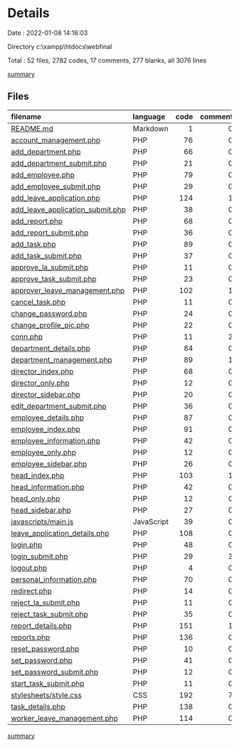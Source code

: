 # Details

Date : 2022-01-08 14:16:03

Directory c:\xampp\htdocs\webfinal

Total : 52 files,  2782 codes, 17 comments, 277 blanks, all 3076 lines

[summary](results.md)

## Files
| filename | language | code | comment | blank | total |
| :--- | :--- | ---: | ---: | ---: | ---: |
| [README.md](/README.md) | Markdown | 1 | 0 | 0 | 1 |
| [account_management.php](/account_management.php) | PHP | 76 | 0 | 6 | 82 |
| [add_department.php](/add_department.php) | PHP | 66 | 0 | 7 | 73 |
| [add_department_submit.php](/add_department_submit.php) | PHP | 21 | 0 | 2 | 23 |
| [add_employee.php](/add_employee.php) | PHP | 79 | 0 | 7 | 86 |
| [add_employee_submit.php](/add_employee_submit.php) | PHP | 29 | 0 | 4 | 33 |
| [add_leave_application.php](/add_leave_application.php) | PHP | 124 | 1 | 12 | 137 |
| [add_leave_application_submit.php](/add_leave_application_submit.php) | PHP | 38 | 0 | 4 | 42 |
| [add_report.php](/add_report.php) | PHP | 68 | 0 | 6 | 74 |
| [add_report_submit.php](/add_report_submit.php) | PHP | 36 | 0 | 5 | 41 |
| [add_task.php](/add_task.php) | PHP | 89 | 0 | 7 | 96 |
| [add_task_submit.php](/add_task_submit.php) | PHP | 37 | 0 | 4 | 41 |
| [approve_la_submit.php](/approve_la_submit.php) | PHP | 11 | 0 | 4 | 15 |
| [approve_task_submit.php](/approve_task_submit.php) | PHP | 23 | 0 | 8 | 31 |
| [approver_leave_management.php](/approver_leave_management.php) | PHP | 102 | 1 | 8 | 111 |
| [cancel_task.php](/cancel_task.php) | PHP | 11 | 0 | 4 | 15 |
| [change_password.php](/change_password.php) | PHP | 24 | 0 | 2 | 26 |
| [change_profile_pic.php](/change_profile_pic.php) | PHP | 22 | 0 | 2 | 24 |
| [conn.php](/conn.php) | PHP | 11 | 2 | 2 | 15 |
| [department_details.php](/department_details.php) | PHP | 84 | 0 | 11 | 95 |
| [department_management.php](/department_management.php) | PHP | 89 | 1 | 6 | 96 |
| [director_index.php](/director_index.php) | PHP | 68 | 0 | 7 | 75 |
| [director_only.php](/director_only.php) | PHP | 12 | 0 | 0 | 12 |
| [director_sidebar.php](/director_sidebar.php) | PHP | 20 | 0 | 1 | 21 |
| [edit_department_submit.php](/edit_department_submit.php) | PHP | 36 | 0 | 1 | 37 |
| [employee_details.php](/employee_details.php) | PHP | 87 | 0 | 12 | 99 |
| [employee_index.php](/employee_index.php) | PHP | 91 | 0 | 6 | 97 |
| [employee_information.php](/employee_information.php) | PHP | 42 | 0 | 6 | 48 |
| [employee_only.php](/employee_only.php) | PHP | 12 | 0 | 0 | 12 |
| [employee_sidebar.php](/employee_sidebar.php) | PHP | 26 | 0 | 1 | 27 |
| [head_index.php](/head_index.php) | PHP | 103 | 1 | 8 | 112 |
| [head_information.php](/head_information.php) | PHP | 42 | 0 | 6 | 48 |
| [head_only.php](/head_only.php) | PHP | 12 | 0 | 0 | 12 |
| [head_sidebar.php](/head_sidebar.php) | PHP | 27 | 0 | 1 | 28 |
| [javascripts/main.js](/javascripts/main.js) | JavaScript | 39 | 0 | 2 | 41 |
| [leave_application_details.php](/leave_application_details.php) | PHP | 108 | 0 | 11 | 119 |
| [login.php](/login.php) | PHP | 48 | 0 | 6 | 54 |
| [login_submit.php](/login_submit.php) | PHP | 29 | 3 | 5 | 37 |
| [logout.php](/logout.php) | PHP | 4 | 0 | 1 | 5 |
| [personal_information.php](/personal_information.php) | PHP | 70 | 0 | 3 | 73 |
| [redirect.php](/redirect.php) | PHP | 14 | 0 | 0 | 14 |
| [reject_la_submit.php](/reject_la_submit.php) | PHP | 11 | 0 | 4 | 15 |
| [reject_task_submit.php](/reject_task_submit.php) | PHP | 35 | 0 | 7 | 42 |
| [report_details.php](/report_details.php) | PHP | 151 | 1 | 17 | 169 |
| [reports.php](/reports.php) | PHP | 136 | 0 | 11 | 147 |
| [reset_password.php](/reset_password.php) | PHP | 10 | 0 | 1 | 11 |
| [set_password.php](/set_password.php) | PHP | 41 | 0 | 6 | 47 |
| [set_password_submit.php](/set_password_submit.php) | PHP | 12 | 0 | 1 | 13 |
| [start_task_submit.php](/start_task_submit.php) | PHP | 11 | 0 | 4 | 15 |
| [stylesheets/style.css](/stylesheets/style.css) | CSS | 192 | 7 | 16 | 215 |
| [task_details.php](/task_details.php) | PHP | 138 | 0 | 15 | 153 |
| [worker_leave_management.php](/worker_leave_management.php) | PHP | 114 | 0 | 7 | 121 |

[summary](results.md)